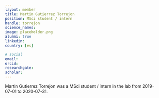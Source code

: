 ```yaml
---
layout: member
title: Martin Gutierrez Torrejon
position: MSci student / intern
handle: torrejon
science_names:
image: placeholder.png
alumni: true
linkedin:
country: [es]

# social
email:
orcid:
researchgate:
scholar:
---
```


Martin Gutierrez Torrejon was a MSci student / intern in the lab from 2019-07-01 to 2020-07-31.